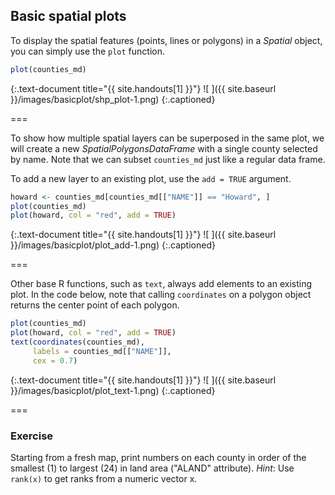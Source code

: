---
---

## Basic spatial plots

To display the spatial features (points, lines or polygons) in a *Spatial* object, you can simply use the `plot` function.



~~~r
plot(counties_md)
~~~
{:.text-document title="{{ site.handouts[1] }}"}
![ ]({{ site.baseurl }}/images/basicplot/shp_plot-1.png)
{:.captioned}

===

To show how multiple spatial layers can be superposed in the same plot,
we will create a new *SpatialPolygonsDataFrame* with a single county selected
by name. Note that we can subset `counties_md` just like a regular data frame.

To add a new layer to an existing plot, use the `add = TRUE` argument.



~~~r
howard <- counties_md[counties_md[["NAME"]] == "Howard", ]
plot(counties_md)
plot(howard, col = "red", add = TRUE)
~~~
{:.text-document title="{{ site.handouts[1] }}"}
![ ]({{ site.baseurl }}/images/basicplot/plot_add-1.png)
{:.captioned}

===

Other base R functions, such as `text`, always add elements to an existing plot.
In the code below, note that calling `coordinates` on a polygon object returns
the center point of each polygon.



~~~r
plot(counties_md)
plot(howard, col = "red", add = TRUE)
text(coordinates(counties_md), 
     labels = counties_md[["NAME"]],
     cex = 0.7)
~~~
{:.text-document title="{{ site.handouts[1] }}"}
![ ]({{ site.baseurl }}/images/basicplot/plot_text-1.png)
{:.captioned}

===

### Exercise

Starting from a fresh map, print numbers on each county in order of the smallest
(1) to largest (24) in land area ("ALAND" attribute). 
*Hint*: Use `rank(x)` to get ranks from a numeric vector x.
